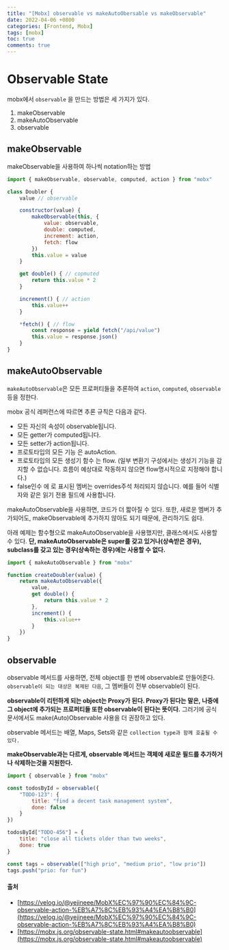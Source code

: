 ```yaml
---
title: "[Mobx] observable vs makeAutoObersable vs makeObservable"
date: 2022-04-06 +0800
categories: [Frontend, Mobx]
tags: [mobx]
toc: true
comments: true
---
```


# Observable State
mobx에서 `observable` 을 만드는 방법은 세 가지가 있다.


1. makeObservable
2. makeAutoObservable
3. observable

## makeObservable
makeObservable을 사용하여 하나씩 notation하는 방법

```javascript
import { makeObservable, observable, computed, action } from "mobx"

class Doubler {
    value // observable

    constructor(value) {
        makeObservable(this, {
            value: observable,
            double: computed,
            increment: action,
            fetch: flow
        })
        this.value = value
    }

    get double() { // copmuted
        return this.value * 2
    }

    increment() { // action
        this.value++
    }

    *fetch() { // flow
        const response = yield fetch("/api/value")
        this.value = response.json()
    }
}
```

## makeAutoObservable

`makeAutoObservable`은 모든 프로퍼티들을 추론하여 `action`, `computed`, `observable` 등을 정한다.

mobx 공식 레퍼런스에 따르면 추론 규칙은 다음과 같다.

- 모든 자신의 속성이 observable됩니다.
- 모든 getter가 computed됩니다.
- 모든 setter가 action됩니다.
- 프로토타입의 모든 기능 은 autoAction.
- 프로토타입의 모든 생성기 함수 는 flow. (일부 변환기 구성에서는 생성기 기능을 감지할 수 없습니다. 흐름이 ​​예상대로 작동하지 않으면 flow명시적으로 지정해야 합니다.)
- false인수 에 로 표시된 멤버는 overrides주석 처리되지 않습니다. 예를 들어 식별자와 같은 읽기 전용 필드에 사용합니다.

makeAutoObservable을 사용하면, 코드가 더 짧아질 수 있다. 또한, 새로운 멤버가 추가되어도, makeObservable에 추가하지 않아도 되기 때문에, 관리하기도 쉽다.

아래 예제는 함수형으로 makeAutoObservable을 사용했지만, 클래스에서도 사용할 수 있다.
<b>단, makeAutoObservable은 super를 갖고 있거나(상속받은 경우), subclass를 갖고 있는 경우(상속하는 경우)에는 사용할 수 없다.</b>

```javascript
import { makeAutoObservable } from "mobx"

function createDoubler(value) {
    return makeAutoObservable({
        value,
        get double() {
            return this.value * 2
        },
        increment() {
            this.value++
        }
    })
}
```

## observable
observable 메서드를 사용하면, 전체 object를 한 번에 observable로 만들어준다. `observable이 되는 대상은 복제된 다음`, 그 멤버들이 전부 observable이 된다.

<b>observable이 리턴하게 되는 object는 Proxy가 된다. Proxy가 된다는 말은, 나중에 그 object에 추가되는 프로퍼티들 또한 observable이 된다는 뜻이다.</b> 그러기에 공식 문서에서도 make(Auto)Observable 사용을 더 권장하고 있다.

observable 메서드는 배열, Maps, Sets와 같은 `collection type과 함께 호출될 수 있다.`

<b>makeObservable과는 다르게, observable 메서드는 객체에 새로운 필드를 추가하거나 삭제하는것을 지원한다.</b>

```javascript
import { observable } from "mobx"

const todosById = observable({
    "TODO-123": {
        title: "find a decent task management system",
        done: false
    }
})

todosById["TODO-456"] = {
    title: "close all tickets older than two weeks",
    done: true
}

const tags = observable(["high prio", "medium prio", "low prio"])
tags.push("prio: for fun")
```

#### 출처
- [https://velog.io/@yejineee/MobX%EC%97%90%EC%84%9C-observable-action-%EB%A7%8C%EB%93%A4%EA%B8%B0](https://velog.io/@yejineee/MobX%EC%97%90%EC%84%9C-observable-action-%EB%A7%8C%EB%93%A4%EA%B8%B0)
- [https://mobx.js.org/observable-state.html#makeautoobservable](https://mobx.js.org/observable-state.html#makeautoobservable)